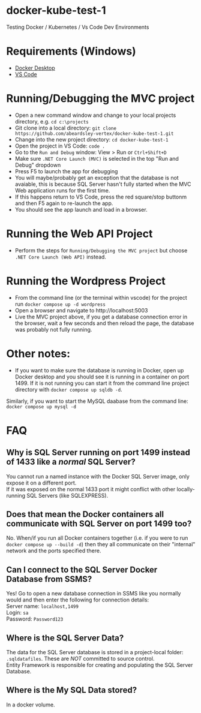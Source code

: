 # docker-kube-test-1
Testing Docker / Kubernetes / Vs Code Dev Environments

# Requirements (Windows)
- [Docker Desktop](https://docs.docker.com/docker-for-windows/install/)
- [VS Code](https://code.visualstudio.com/download)

# Running/Debugging the MVC project
- Open a new command window and change to your local projects directory, e.g. `cd c:\projects`
- Git clone into a local directory: `git clone https://github.com/abeardsley-vertex/docker-kube-test-1.git`
- Change into the new project directory: `cd docker-kube-test-1`
- Open the project in VS Code: `code .`
- Go to the `Run and Debug` window: View > Run or `Ctrl+Shift+D`
- Make sure `.NET Core Launch (MVC)` is selected in the top "Run and Debug" dropdown
- Press F5 to launch the app for debugging
- You will maybe/probably get an exception that the database is not avaiable, this is because SQL Server hasn't fully started when the MVC Web application runs for the first time.
- If this happens return to VS Code, press the red square/stop buttonm and then F5 again to re-launch the app.
- You should see the app launch and load in a browser.

# Running the Web API Project
- Perform the steps for `Running/Debugging the MVC project` but choose `.NET Core Launch (Web API)` instead.

# Running the Wordpress Project
- From the command line (or the terminal within vscode) for the project run `docker compose up -d wordpress`
- Open a browser and navigate to http://localhost:5003
- Live the MVC project above, if you get a database connection error in the browser, wait a few seconds and then reload the page, the database was probably not fully running.

# Other notes:
- If you want to make sure the database is running in Docker, open up Docker desktop and you should see it is running in a container on port 1499. If it is not running you can start it from the command line project directory with `docker compose up sqldb -d`.  

Similarly, if you want to start the MySQL daabase from the command line: `docker compose up mysql -d`

# FAQ
## Why is SQL Server running on port 1499 instead of 1433 like a *normal* SQL Server?  
You cannot run a named instance with the Docker SQL Server image, only expose it on a different port.   
If it was exposed on the normal 1433 port it might conflict with other locally-running SQL Servers (like SQLEXPRESS).  

## Does that mean the Docker containers all communicate with SQL Server on port 1499 too?
No.  When/if you run all Docker containers together (i.e. if you were to run `docker compose up --build -d`) then they all communicate on their "internal" network and the ports specified there.  

## Can I connect to the SQL Server Docker Database from SSMS?  
Yes! Go to open a new database connection in SSMS like you normally would and then enter the following for connection details:  
Server name: `localhost,1499`  
Login: `sa`  
Password: `Password123`  

## Where is the SQL Server Data?
The data for the SQL Server database is stored in a project-local folder: `.sqldatafiles`.  These are *NOT* committed to source control.  
Entity Framework is responsible for creating and populating the SQL Server Database.

## Where is the My SQL Data stored?
In a docker volume.



